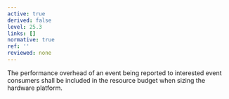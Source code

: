 ```yaml
---
active: true
derived: false
level: 25.3
links: []
normative: true
ref: ''
reviewed: none
---
```


The performance overhead of an event being reported to interested event consumers shall be included in the resource budget when sizing the hardware platform.

